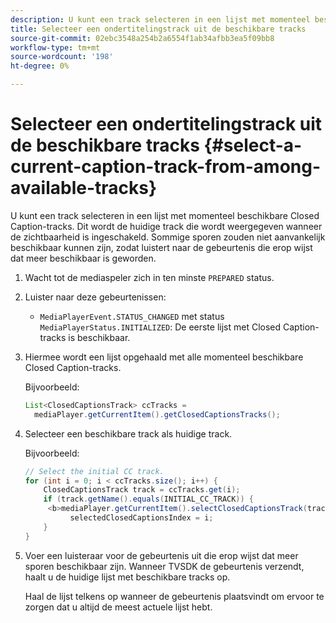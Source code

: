 ```yaml
---
description: U kunt een track selecteren in een lijst met momenteel beschikbare Closed Caption-tracks. Dit wordt de huidige track die wordt weergegeven wanneer de zichtbaarheid is ingeschakeld. Sommige sporen zouden niet aanvankelijk beschikbaar kunnen zijn, zodat luistert naar de gebeurtenis die erop wijst dat meer beschikbaar is geworden.
title: Selecteer een ondertitelingstrack uit de beschikbare tracks
source-git-commit: 02ebc3548a254b2a6554f1ab34afbb3ea5f09bb8
workflow-type: tm+mt
source-wordcount: '198'
ht-degree: 0%

---
```


# Selecteer een ondertitelingstrack uit de beschikbare tracks {#select-a-current-caption-track-from-among-available-tracks}

U kunt een track selecteren in een lijst met momenteel beschikbare Closed Caption-tracks. Dit wordt de huidige track die wordt weergegeven wanneer de zichtbaarheid is ingeschakeld. Sommige sporen zouden niet aanvankelijk beschikbaar kunnen zijn, zodat luistert naar de gebeurtenis die erop wijst dat meer beschikbaar is geworden.

1. Wacht tot de mediaspeler zich in ten minste `PREPARED` status.
1. Luister naar deze gebeurtenissen:

   * `MediaPlayerEvent.STATUS_CHANGED` met status `MediaPlayerStatus.INITIALIZED`: De eerste lijst met Closed Caption-tracks is beschikbaar.

1. Hiermee wordt een lijst opgehaald met alle momenteel beschikbare Closed Caption-tracks.

   Bijvoorbeeld:

   ```java
   List<ClosedCaptionsTrack> ccTracks = 
     mediaPlayer.getCurrentItem().getClosedCaptionsTracks();
   ```

1. Selecteer een beschikbare track als huidige track.

   Bijvoorbeeld:

   ```java
   // Select the initial CC track. 
   for (int i = 0; i < ccTracks.size(); i++) { 
       ClosedCaptionsTrack track = ccTracks.get(i); 
       if (track.getName().equals(INITIAL_CC_TRACK)) {
        <b>mediaPlayer.getCurrentItem().selectClosedCaptionsTrack(track);</b> 
             selectedClosedCaptionsIndex = i; 
       } 
   }
   ```

1. Voer een luisteraar voor de gebeurtenis uit die erop wijst dat meer sporen beschikbaar zijn. Wanneer TVSDK de gebeurtenis verzendt, haalt u de huidige lijst met beschikbare tracks op.

   Haal de lijst telkens op wanneer de gebeurtenis plaatsvindt om ervoor te zorgen dat u altijd de meest actuele lijst hebt.
